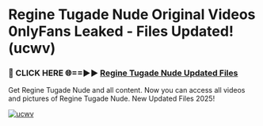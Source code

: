 # Regine Tugade Nude Original Videos 0nlyFans Leaked - Files Updated! (ucwv)

<h3>🔴 CLICK HERE 🌐==►► <a href="https://tinyurl.com/y5r63du9" rel="nofollow">Regine Tugade Nude Updated Files</a></h3>

Get Regine Tugade Nude and all content. Now you can access all videos and pictures of Regine Tugade Nude. New Updated Files 2025!

[![ucwv](https://i.imgur.com/UVo9nyh.gif)](https://tinyurl.com/y5r63du9)